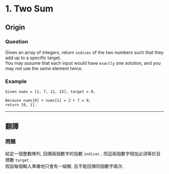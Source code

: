 # 1. Two Sum
## Origin

### Question 
Given an array of integers, return `indices` of the two numbers such that they add up to a specific target.  
You may assume that each input would have `exactly` one solution, and you may not use the same element twice.  

### Example
```
Given nums = [2, 7, 11, 15], target = 9,

Because nums[0] + nums[1] = 2 + 7 = 9,
return [0, 1].
```  

***

## 翻譯 
### 問題
給定一個整數陣列, 回傳兩個數字的指數 `indices` , 而這兩個數字相加必須等於目標數 `target` .  
假設每個輸入準確地只會有一組解, 且不能回傳同個數字兩次.  
